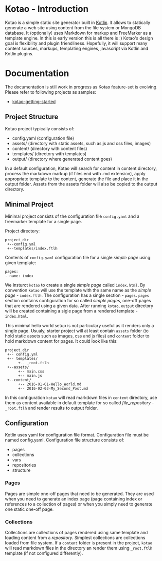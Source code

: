 # Kotao - Introduction

Kotao is a simple static site generator built in [Kotlin](https://kotlinlang.org/). It allows to statically generate a 
web site using content from the file system or MongoDB database. It (optionally) uses Markdown for markup and FreeMarker 
as a template engine. In this is early version this is all there is :) Kotao's design goal is flexibility and plugin 
friendliness. Hopefully, it will support many content sources, markups, templating engines, javascript via Kotlin and 
Kotlin plugins.

# Documentation 

The documentation is still work in progress as Kotao feature-set is evolving. Please refer to following projects as
samples:

* [kotao-getting-started](https://github.com/knes1/kotao-getting-started)

## Project Structure

Kotao project typically consists of:

* config.yaml (configuration file)
* assets/ (directory with static assets, such as js and css files, images)
* content/ (directory with content files)
* templates/ (directory with templates)
* output/ (directory where generated content goes)

In a default configuration, Kotao will search for content in content directory, process the markdown markup (if files
end with .md extension), apply appropriate template to the content, generate the file and place it in the output folder.
Assets from the assets folder will also be copied to the output directory.

## Minimal Project

Minimal project consists of the configuration file `config.yaml` and a freemarker template for a single page.

Project directory:

    project_dir
     +--config.yml
     +--templates/index.ftlh

Contents of `config.yaml` configuration file for a single _simple page_ using given template:

    pages:
    - name: index

We insturct `kotao` to create a single _simple page_ called `index.html`. By convention `kotao` will use the template with the same name as the _simple page_ - `index.ftlh`. The configuration has a single section - `pages`. `pages` section contains configuration for so called _simple pages_, one-off pages that are rendered using a given data. After running `kotao`, `output` directory will be created containing a sigle page from a rendered template - `index.html`.

This minimal hello world setup is not particulary useful as it renders only a single page. Usualy, starter project will at least contain `assets` folder (to hold static assets such as images, css and js files) and `content` folder to hold markdown content for pages. It could look like this:

    project_dir
     +-- config.yml
     +-- templates/
          +-- _root.ftlh
     +--assets/
          +-- main.css
          +-- main.js
     +--content/
          +-- 2016-01-01-Hello_World.md
          +-- 2016-02-03-My_Second_Post.md

In this configuration `kotao` will read markdown files in `content` directory, use them as content available in default template for so called _file_repository_ - `_root.ftlh` and render results to output folder.

## Configuration

Kotlin uses yaml for configuration file format. Configuration file must be named config.yaml. Configuration file structure
consists of:

* pages
* collections
* vars
* repositories
* structure

### Pages

Pages are simple one-off pages that need to be generated. They are used when you need to generate an index page (page containing index or
references to a collection of pages) or when you simply need to generate one static one-off page.

### Collections

Collections are collections of pages rendered using same template and loading content from a _repository_. Simplest collections are collections loaded from file system. If a `content` folder is present in the project, `kotao` will read markdown files in the directory an render them using `_root.ftlh` template (if not configured differently). 


